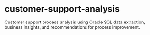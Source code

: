 # customer-support-analysis
Customer support process analysis using Oracle SQL  data extraction, business insights, and recommendations for process improvement.
